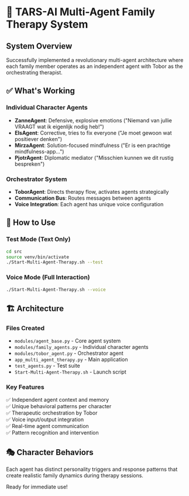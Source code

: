 # 🤖 TARS-AI Multi-Agent Family Therapy System

## System Overview

Successfully implemented a revolutionary multi-agent architecture where each family member operates as an independent agent with Tobor as the orchestrating therapist.

## ✅ What's Working

### Individual Character Agents
- **ZanneAgent**: Defensive, explosive emotions ("Niemand van jullie VRAAGT wat ik eigenlijk nodig heb!")
- **ElsAgent**: Corrective, tries to fix everyone ("Je moet gewoon wat positiever denken")
- **MirzaAgent**: Solution-focused mindfulness ("Er is een prachtige mindfulness-app...")
- **PjotrAgent**: Diplomatic mediator ("Misschien kunnen we dit rustig bespreken")

### Orchestrator System
- **ToborAgent**: Directs therapy flow, activates agents strategically
- **Communication Bus**: Routes messages between agents
- **Voice Integration**: Each agent has unique voice configuration

## 🚀 How to Use

### Test Mode (Text Only)
```bash
cd src
source venv/bin/activate
./Start-Multi-Agent-Therapy.sh --test
```

### Voice Mode (Full Interaction)
```bash
./Start-Multi-Agent-Therapy.sh --voice
```

## 🏗️ Architecture

### Files Created
- `modules/agent_base.py` - Core agent system
- `modules/family_agents.py` - Individual character agents  
- `modules/tobor_agent.py` - Orchestrator agent
- `app_multi_agent_therapy.py` - Main application
- `test_agents.py` - Test suite
- `Start-Multi-Agent-Therapy.sh` - Launch script

### Key Features
✅ Independent agent context and memory  
✅ Unique behavioral patterns per character  
✅ Therapeutic orchestration by Tobor  
✅ Voice input/output integration  
✅ Real-time agent communication  
✅ Pattern recognition and intervention  

## 🎭 Character Behaviors

Each agent has distinct personality triggers and response patterns that create realistic family dynamics during therapy sessions.

Ready for immediate use! 